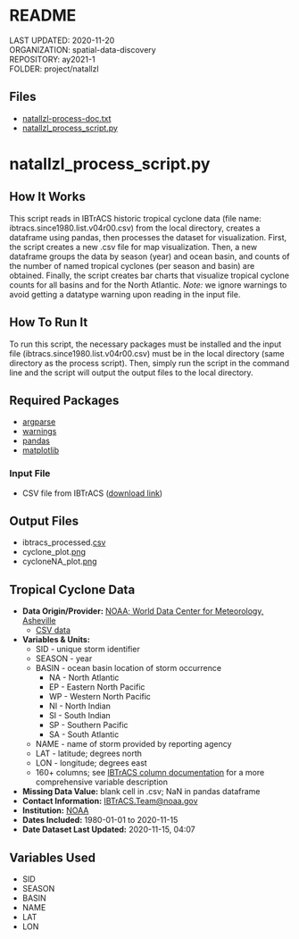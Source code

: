 # README
LAST UPDATED: 2020-11-20   
ORGANIZATION: spatial-data-discovery  
REPOSITORY: ay2021-1  
FOLDER: project/natallzl  

## Files
* [natallzl-process-doc.txt](natallzl-process-doc.txt)
* [natallzl_process_script.py](natallzl_process_script.py)

# natallzl_process_script.py

## How It Works
This script reads in IBTrACS historic tropical cyclone data (file name: ibtracs.since1980.list.v04r00.csv) from the local directory, creates a dataframe using pandas, then processes the dataset for visualization. First, the script creates a new .csv file for map visualization. Then, a new dataframe groups the data by season (year) and ocean basin, and counts of the number of named tropical cyclones (per season and basin) are obtained. Finally, the script creates bar charts that visualize tropical cyclone counts for all basins and for the North Atlantic. *Note:* we ignore warnings to avoid getting a datatype warning upon reading in the input file.

## How To Run It
To run this script, the necessary packages must be installed and the input file (ibtracs.since1980.list.v04r00.csv) must be in the local directory (same directory as the process script). Then, simply run the script in the command line and the script will output the output files to the local directory.

## Required Packages
* [argparse](https://docs.python.org/3/library/argparse.html)
* [warnings](https://docs.python.org/3/library/warnings.html)
* [pandas](https://pandas.pydata.org/)
* [matplotlib](https://matplotlib.org/)

### Input File
* CSV file from IBTrACS ([download link](https://www.ncei.noaa.gov/data/international-best-track-archive-for-climate-stewardship-ibtracs/v04r00/access/csv/ibtracs.since1980.list.v04r00.csv))

## Output Files
* ibtracs_processed.[csv](https://docs.fileformat.com/spreadsheet/csv/)
* cyclone_plot.[png](https://docs.fileformat.com/image/png/)
* cycloneNA_plot.[png](https://docs.fileformat.com/image/png/)

## Tropical Cyclone Data
* **Data Origin/Provider:** [NOAA; World Data Center for Meteorology, Asheville](https://www.ncdc.noaa.gov/ibtracs/index.php?name=ib-v4-access)
  * [CSV data](https://www.ncei.noaa.gov/data/international-best-track-archive-for-climate-stewardship-ibtracs/v04r00/access/csv/)
* **Variables & Units:**
  * SID - unique storm identifier
  * SEASON - year
  * BASIN - ocean basin location of storm occurrence
    * NA - North Atlantic
    * EP - Eastern North Pacific
    * WP - Western North Pacific
    * NI - North Indian
    * SI - South Indian
    * SP - Southern Pacific
    * SA - South Atlantic
  * NAME - name of storm provided by reporting agency
  * LAT - latitude; degrees north
  * LON - longitude; degrees east
  * 160+ columns; see [IBTrACS column documentation](https://www.ncdc.noaa.gov/ibtracs/pdf/IBTrACS_v04_column_documentation.pdf) for a more comprehensive variable description
* **Missing Data Value:** blank cell in .csv; NaN in pandas dataframe
* **Contact Information:** IBTrACS.Team@noaa.gov
* **Institution:** [NOAA](https://www.noaa.gov/)
* **Dates Included:** 1980-01-01 to 2020-11-15
* **Date Dataset Last Updated:** 2020-11-15, 04:07

## Variables Used
* SID
* SEASON
* BASIN
* NAME
* LAT
* LON
